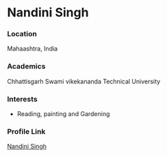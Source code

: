 # Nandini Singh

### Location

Mahaashtra, India

### Academics

Chhattisgarh Swami vikekananda Technical University

### Interests

- Reading, painting and Gardening

### Profile Link

[Nandini Singh](https://shuu05.github.io/Portfolio/)
